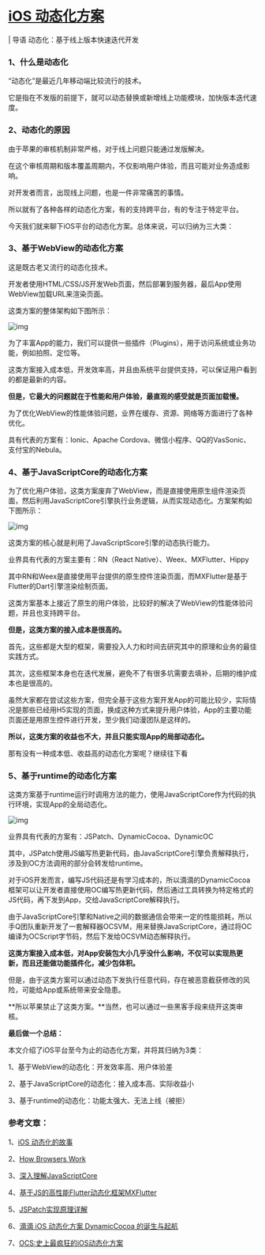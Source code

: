 # [iOS 动态化方案](https://km.woa.com/group/39561/articles/show/433537?kmref=search&from_page=1&no=1)



| 导语 动态化：基于线上版本快速迭代开发

### 1、什么是动态化

“动态化”是最近几年移动端比较流行的技术。

它是指在不发版的前提下，就可以动态替换或新增线上功能模块，加快版本迭代速度。

### 2、动态化的原因

由于苹果的审核机制非常严格，对于线上问题只能通过发版解决。

在这个审核周期和版本覆盖周期内，不仅影响用户体验，而且可能对业务造成影响。

对开发者而言，出现线上问题，也是一件非常痛苦的事情。

所以就有了各种各样的动态化方案，有的支持跨平台，有的专注于特定平台。

今天我们就来聊下iOS平台的动态化方案。总体来说，可以归纳为三大类：

### 3、基于WebView的动态化方案

这是既古老又流行的动态化技术。

开发者使用HTML/CSS/JS开发Web页面，然后部署到服务器，最后App使用WebView加载URL来渲染页面。

这类方案的整体架构如下图所示：

![img](https://km.woa.com/gkm/api/img/cos-file-url?url=https%3A%2F%2Fkm-pro-1258638997.cos.ap-guangzhou.myqcloud.com%2Ffiles%2Fphotos%2Fcaptures%2F202008%2F1596211452_93_w846_h660.png&is_redirect=1)

为了丰富App的能力，我们可以提供一些插件（Plugins），用于访问系统或业务功能，例如拍照、定位等。

这类方案接入成本低，开发效率高，并且由系统平台提供支持，可以保证用户看到的都是最新的内容。

**但是，它最大的问题就在于性能和用户体验，最直观的感受就是页面加载慢。**

为了优化WebView的性能体验问题，业界在缓存、资源、网络等方面进行了各种优化。

具有代表的方案有：Ionic、Apache Cordova、微信小程序、QQ的VasSonic、支付宝的Nebula。

### 4、基于JavaScriptCore的动态化方案

为了优化用户体验，这类方案废弃了WebView，而是直接使用原生组件渲染页面，然后利用JavaScriptCore引擎执行业务逻辑，从而实现动态化。方案架构如下图所示：

![img](https://km.woa.com/gkm/api/img/cos-file-url?url=https%3A%2F%2Fkm-pro-1258638997.cos.ap-guangzhou.myqcloud.com%2Ffiles%2Fphotos%2Fcaptures%2F202008%2F1596340931_19_w848_h656.png&is_redirect=1)

这类方案的核心就是利用了JavaScriptScore引擎的动态执行能力。

业界具有代表的方案主要有：RN（React Native）、Weex、MXFlutter、Hippy

其中RN和Weex是直接使用平台提供的原生控件渲染页面，而MXFlutter是基于Flutter的Dart引擎渲染绘制页面。

这类方案基本上接近了原生的用户体验，比较好的解决了WebView的性能体验问题，并且也支持跨平台。

**但是，这类方案的接入成本是很高的。**

首先，这些都是大型的框架，需要投入人力和时间去研究其中的原理和业务的最佳实践方式。

其次，这些框架本身也在迭代发展，避免不了有很多坑需要去填补，后期的维护成本也是很高的。

虽然大家都在尝试这些方案，但完全基于这些方案开发App的可能比较少，实际情况是那些已经用H5实现的页面，换成这种方式来提升用户体验，App的主要功能页面还是用原生控件进行开发，至少我们动漫团队是这样的。

**所以，这类方案的收益也不大，并且只能实现App的局部动态化。**

那有没有一种成本低、收益高的动态化方案呢？继续往下看

### 5、基于runtime的动态化方案

这类方案基于runtime运行时调用方法的能力，使用JavaScriptCore作为代码的执行环境，实现App的全局动态化。

![img](https://km.woa.com/gkm/api/img/cos-file-url?url=https%3A%2F%2Fkm-pro-1258638997.cos.ap-guangzhou.myqcloud.com%2Ffiles%2Fphotos%2Fcaptures%2F202008%2F1596378391_64_w848_h652.png&is_redirect=1)

业界具有代表的方案有：JSPatch、DynamicCocoa、DynamicOC

其中，JSPatch使用JS编写热更新代码，由JavaScriptCore引擎负责解释执行，涉及到OC方法调用的部分会转发给runtime。

对于iOS开发而言，编写JS代码还是有学习成本的，所以滴滴的DynamicCocoa框架可以让开发者直接使用OC编写热更新代码，然后通过工具转换为特定格式的JS代码，再下发到App，交给JavaScriptCore解释执行。

由于JavaScriptCore引擎和Native之间的数据通信会带来一定的性能损耗，所以手Q团队重新开发了一套解释器OCSVM，用来替换JavaScriptCore，通过将OC编译为OCScript字节码，然后下发给OCSVM动态解释执行。

**这类方案接入成本低，对App安装包大小几乎没什么影响，不仅可以实现热更新，而且还能做功能插件化，减少包体积。**

但是，由于这类方案可以通过动态下发执行任意代码，存在被恶意截获修改的风险，可能给App或系统带来安全隐患。

**所以苹果禁止了这类方案。**当然，也可以通过一些黑客手段来绕开这类审核。



**最后做一个总结：**

本文介绍了iOS平台至今为止的动态化方案，并将其归纳为3类：

1、基于WebView的动态化：开发效率高、用户体验差

2、基于JavaScriptCore的动态化：接入成本高、实际收益小

3、基于runtime的动态化：功能太强大、无法上线（被拒）



### 参考文章：

1、[iOS 动态化的故事](https://blog.cnbang.net/tech/3286/)

2、[How Browsers Work](https://www.html5rocks.com/en/tutorials/internals/howbrowserswork/)

3、[深入理解JavaScriptCore](https://tech.meituan.com/2018/08/23/deep-understanding-of-jscore.html)

4、[基于JS的高性能Flutter动态化框架MXFlutter](https://juejin.im/post/5d11a4f06fb9a07ec63b21ea)

5、[JSPatch实现原理详解](https://blog.cnbang.net/tech/2808/)

6、[滴滴 iOS 动态化方案 DynamicCocoa 的诞生与起航](http://www.cocoachina.com/articles/18400)

7、[OCS:史上最疯狂的iOS动态化方案](https://www.iteye.com/news/32017)